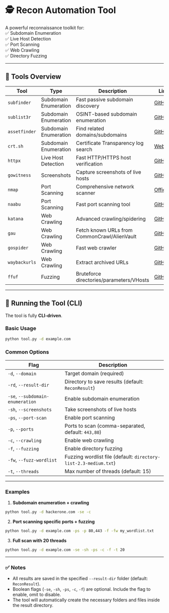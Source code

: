 # 🕵️ Recon Automation Tool

A powerful reconnaissance toolkit for:\
✅ Subdomain Enumeration\
✅ Live Host Detection\
✅ Port Scanning\
✅ Web Crawling\
✅ Directory Fuzzing

---

## 🔧 Tools Overview

| Tool          | Type                  | Description                                  | Link                                                    |
| ------------- | --------------------- | -------------------------------------------- | ------------------------------------------------------- |
| `subfinder`   | Subdomain Enumeration | Fast passive subdomain discovery             | [GitHub](https://github.com/projectdiscovery/subfinder) |
| `sublist3r`   | Subdomain Enumeration | OSINT-based subdomain enumeration            | [GitHub](https://github.com/aboul3la/Sublist3r)         |
| `assetfinder` | Subdomain Enumeration | Find related domains/subdomains              | [GitHub](https://github.com/tomnomnom/assetfinder)      |
| `crt.sh`      | Subdomain Enumeration | Certificate Transparency log search          | [Website](https://crt.sh/)                              |
| `httpx`       | Live Host Detection   | Fast HTTP/HTTPS host verification            | [GitHub](https://github.com/projectdiscovery/httpx)     |
| `gowitness`   | Screenshots           | Capture screenshots of live hosts            | [GitHub](https://github.com/sensepost/gowitness)        |
| `nmap`        | Port Scanning         | Comprehensive network scanner                | [Official](https://nmap.org/)                           |
| `naabu`       | Port Scanning         | Fast port scanning tool                      | [GitHub](https://github.com/projectdiscovery/naabu)     |
| `katana`      | Web Crawling          | Advanced crawling/spidering                  | [GitHub](https://github.com/projectdiscovery/katana)    |
| `gau`         | Web Crawling          | Fetch known URLs from CommonCrawl/AlienVault | [GitHub](https://github.com/lc/gau)                     |
| `gospider`    | Web Crawling          | Fast web crawler                             | [GitHub](https://github.com/jaeles-project/gospider)    |
| `waybackurls` | Web Crawling          | Extract archived URLs                        | [GitHub](https://github.com/tomnomnom/waybackurls)      |
| `ffuf`        | Fuzzing               | Bruteforce directories/parameters/VHosts     | [GitHub](https://github.com/ffuf/ffuf)                  |

---

## 🏃 Running the Tool (CLI)

The tool is fully **CLI-driven**.

### **Basic Usage**

```bash
python tool.py -d example.com
```

### **Common Options**

| Flag                             | Description                                                      |
| -------------------------------- | ---------------------------------------------------------------- |
| `-d`, `--domain`                 | Target domain (required)                                         |
| `-rd`, `--result-dir`            | Directory to save results (default: `ReconResult`)               |
| `-se`, `--subdomain-enumeration` | Enable subdomain enumeration                                     |
| `-sh`, `--screenshots`           | Take screenshots of live hosts                                   |
| `-ps`, `--port-scan`             | Enable port scanning                                             |
| `-p`, `--ports`                  | Ports to scan (comma-separated, default: `443,80`)               |
| `-c`, `--crawling`               | Enable web crawling                                              |
| `-f`, `--fuzzing`                | Enable directory fuzzing                                         |
| `-fw`, `--fuzz-wordlist`         | Fuzzing wordlist file (default: `directory-list-2.3-medium.txt`) |
| `-t`, `--threads`                | Max number of threads (default: 15)                              |

---

### **Examples**

1. **Subdomain enumeration + crawling**

```bash
python tool.py -d hackerone.com -se -c
```

2. **Port scanning specific ports + fuzzing**

```bash
python tool.py -d example.com -ps -p 80,443 -f -fw my_wordlist.txt
```

3. **Full scan with 20 threads**

```bash
python tool.py -d example.com -se -sh -ps -c -f -t 20
```

---

### ✅ Notes

- All results are saved in the specified `--result-dir` folder (default: `ReconResult`).
- Boolean flags (`-se`, `-sh`, `-ps`, `-c`, `-f`) are optional. Include the flag to enable, omit to disable.
- The tool will automatically create the necessary folders and files inside the result directory.

